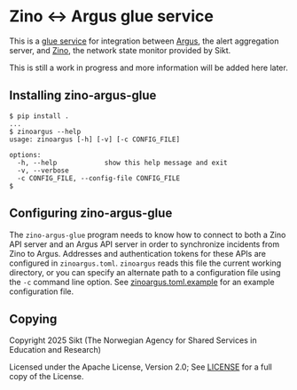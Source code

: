 # Zino ↔ Argus glue service

This is a [glue
service](https://argus-server.readthedocs.io/en/latest/integrations/glue-services/index.html)
for integration between [Argus](https://github.com/Uninett/Argus), the alert
aggregation server, and [Zino](https://github.com/Uninett/zino), the network
state monitor provided by Sikt.

This is still a work in progress and more information will be added here later.

## Installing zino-argus-glue

```console
$ pip install .
...
$ zinoargus --help
usage: zinoargus [-h] [-v] [-c CONFIG_FILE]

options:
  -h, --help            show this help message and exit
  -v, --verbose
  -c CONFIG_FILE, --config-file CONFIG_FILE
$
```

## Configuring zino-argus-glue

The `zino-argus-glue` program needs to know how to connect to both a Zino API
server and an Argus API server in order to synchronize incidents from Zino to
Argus.  Addresses and authentication tokens for these APIs are configured in
`zinoargus.toml`.  `zinoargus` reads this file the current working directory,
or you can specify an alternate path to a configuration file using the `-c`
command line option.  See [zinoargus.toml.example](./zinoargus.toml.example)
for an example configuration file.

## Copying

Copyright 2025 Sikt (The Norwegian Agency for Shared Services in Education and
Research)

Licensed under the Apache License, Version 2.0; See [LICENSE](./LICENSE) for a
full copy of the License.
